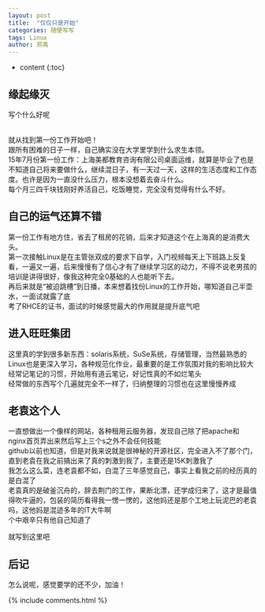 ```yaml
---
layout: post
title:  "仅仅只是开始"
categories: 随便写写
tags: Linux
author: 郑禹
---
```


* content
{:toc}

## 缘起缘灭

写个什么好呢

<br />就从找到第一份工作开始吧！
<br />跟所有困难的日子一样，自己确实没在大学里学到什么求生本领。
<br />15年7月份第一份工作：上海美都教育咨询有限公司桌面运维，就算是毕业了也是不知道自己将来要做什么，继续混日子，有一天过一天，这样的生活态度和工作态度。也许是因为一直没什么压力，根本没想着去奋斗什么。
<br />每个月三四千块钱刚好养活自己，吃饭睡觉，完全没有觉得有什么不好。

## 自己的运气还算不错

第一份工作有地方住，省去了租房的花销，后来才知道这个在上海真的是消费大头。
<br />第一次接触Linux是在主管张双成的要求下自学，入门视频每天上下班路上反复看，一遍又一遍，后来慢慢有了信心才有了继续学习区的动力，不得不说老男孩的培训是讲得很好，像我这种完全0基础的人也能听下去。
<br />再后来就是“被迫跳槽”到日播，本来想着找份Linux的工作开始，哪知道自己半壶水，一面试就露了底
<br />考了RHCE的证书，面试的时候感觉最大的作用就是提升底气吧

## 进入旺旺集团

这里真的学到很多新东西：solaris系统，SuSe系统，存储管理，当然最熟悉的Linux也是更深入学习，各种规范化作业，最重要的是工作氛围对我的影响比较大
<br />经常记笔记的习惯，开始用有道云笔记，好记性真的不如烂笔头
<br />经常做的东西写个几遍就完全不一样了，归纳整理的习惯也在这里慢慢养成

## 老袁这个人

一直想做出一个像样的网站，各种租用云服务器，发现自己除了把apache和nginx首页弄出来然后写上三个s之外不会任何技能
<br />github以前也知道，但是对我来说就是很神秘的开源社区，完全进入不了那个门，直到老袁在我之前搞出来了真的刺激到我了，主要还是15K刺激我了
<br />我怎么这么菜，连老袁都不如，白混了三年感觉自己，事实上看我之前的经历真的是白混了
<br />老袁真的是破釜沉舟的，辞去荆门的工作，果断北漂，还学成归来了，这才是最值得吹牛逼的，包装的简历看得我一愣一愣的，这他妈还是那个工地上玩泥巴的老袁吗，这他妈是混迹多年的IT大牛啊
<br />个中艰辛只有他自己知道了

就写到这里吧

## 后记
怎么说呢，感觉要学的还不少，加油！


{% include comments.html %}
